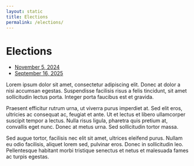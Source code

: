 ```yaml
---
layout: static
title: Elections
permalink: /elections/
---
```

# Elections
- [November 5, 2024](2024-11-05/)
- [September 16, 2025](2025-09-16/)

Lorem ipsum dolor sit amet, consectetur adipiscing elit. Donec at dolor a nisi accumsan egestas. Suspendisse facilisis risus a felis tincidunt, sit amet sollicitudin lectus porta. Integer porta faucibus est et gravida.

Praesent efficitur rutrum urna, ut viverra purus imperdiet at. Sed elit eros, ultricies ac consequat ac, feugiat et ante. Ut et lectus et libero ullamcorper suscipit tempor a lectus. Nulla risus ligula, pharetra quis pretium at, convallis eget nunc. Donec at metus urna. Sed sollicitudin tortor massa.

Sed augue tortor, facilisis nec elit sit amet, ultrices eleifend purus. Nullam eu odio facilisis, aliquet lorem sed, pulvinar eros. Donec in sollicitudin leo. Pellentesque habitant morbi tristique senectus et netus et malesuada fames ac turpis egestas.